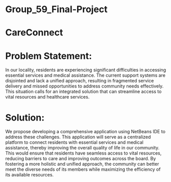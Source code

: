 # Group_59_Final-Project
# CareConnect
# Problem Statement:
 In our locality, residents are experiencing significant difficulties in accessing
 essential services and medical assistance. The current support systems are
 disjointed and lack a unified approach, resulting in fragmented service delivery
 and missed opportunities to address community needs effectively. This situation
 calls for an integrated solution that can streamline access to vital resources and
 healthcare services.
 # Solution:
 We propose developing a comprehensive application using NetBeans IDE to address these challenges. This application will serve as a centralized
 platform to connect residents with essential services and medical assistance,
 thereby improving the overall quality of life in our community. This would ensure
 that residents have seamless access to vital resources, reducing barriers to care
 and improving outcomes across the board. By fostering a more holistic and
 unified approach, the community can better meet the diverse needs of its
 members while maximizing the efficiency of its available resources.


